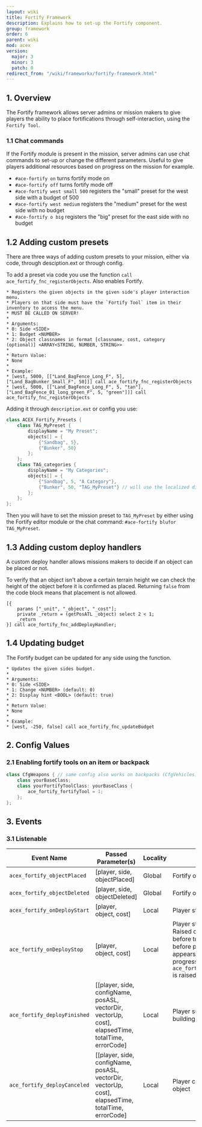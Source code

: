 ```yaml
---
layout: wiki
title: Fortify Framework
description: Explains how to set-up the Fortify component.
group: framework
order: 6
parent: wiki
mod: acex
version:
  major: 3
  minor: 3
  patch: 0
redirect_from: "/wiki/frameworkx/fortify-framework.html"
---
```


## 1. Overview

The Fortify framework allows server admins or mission makers to give players the ability to place fortifications through self-interaction, using the `Fortify Tool`.


### 1.1 Chat commands

If the Fortify module is present in the mission, server admins can use chat commands to set-up or change the different parameters. Useful to give players additional resources based on progress on the mission for example.

- `#ace-fortify on` turns fortify mode on
- `#ace-fortify off` turns fortify mode off
- `#ace-fortify west small 500` registers the "small" preset for the west side with a budget of 500
- `#ace-fortify west medium` registers the "medium" preset for the west side with no budget
- `#ace-fortify o big` registers the "big" preset for the east side with no budget

## 1.2 Adding custom presets

There are three ways of adding custom presets to your mission, either via code, through desciption.ext or through config.

To add a preset via code you use the function `call ace_fortify_fnc_registerObjects`. Also enables Fortify.

```sqf
* Registers the given objects in the given side's player interaction menu.
* Players on that side must have the `Fortify Tool` item in their inventory to access the menu.
* MUST BE CALLED ON SERVER!
*
* Arguments:
* 0: Side <SIDE>
* 1: Budget <NUMBER>
* 2: Object classnames in format [classname, cost, category (optional)] <ARRAY<STRING, NUMBER, STRING>>
*
* Return Value:
* None
*
* Example:
* [west, 5000, [["Land_BagFence_Long_F", 5], ["Land_BagBunker_Small_F", 50]]] call ace_fortify_fnc_registerObjects
* [west, 5000, [["Land_BagFence_Long_F", 5, "tan"], ["Land_BagFence_01_long_green_F", 5, "green"]]] call ace_fortify_fnc_registerObjects
```

Adding it through `description.ext` or config you use:

```cpp
class ACEX_Fortify_Presets {
    class TAG_MyPreset {
        displayName = "My Preset";
        objects[] = {
            {"Sandbag", 5},
            {"Bunker", 50}
        };
    };
    class TAG_categories {
        displayName = "My Categories";
        objects[] = {
            {"Sandbag", 5, "A Category"},
            {"Bunker", 50, "TAG_MyPreset"} // will use the localized displayName of that preset ("My Preset")
        };
    };
};
 ```

Then you will have to set the mission preset to `TAG_MyPreset` by either using the Fortify editor module or the chat command: `#ace-fortify blufor TAG_MyPreset`.

## 1.3 Adding custom deploy handlers

A custom deploy handler allows missions makers to decide if an object can be placed or not.

To verify that an object isn't above a certain terrain height we can check the height of the object before it is confirmed as placed. Returning `false` from the code block means that placement is not allowed.

```sqf
[{
    params ["_unit", "_object", "_cost"];
    private _return = (getPosATL _object) select 2 < 1;
    _return
}] call ace_fortify_fnc_addDeployHandler;
```

## 1.4 Updating budget

The Fortify budget can be updated for any side using the function.

```sqf
* Updates the given sides budget.
*
* Arguments:
* 0: Side <SIDE>
* 1: Change <NUMBER> (default: 0)
* 2: Display hint <BOOL> (default: true)
*
* Return Value:
* None
*
* Example:
* [west, -250, false] call ace_fortify_fnc_updateBudget
```

## 2. Config Values

### 2.1 Enabling fortify tools on an item or backpack
```cpp
class CfgWeapons { // same config also works on backpacks (CfgVehicles)
    class yourBaseClass;
    class yourFortifyToolClass: yourBaseClass {
        ace_fortify_fortifyTool = 1;
    };
};
```


## 3. Events

### 3.1 Listenable

| Event Name | Passed Parameter(s) | Locality | Description |
| ---------- | ----------- | ------------------- | -------- |
| `acex_fortify_objectPlaced` | [player, side, objectPlaced] | Global | Fortify object placed |
| `acex_fortify_objectDeleted` | [player, side, objectDeleted] | Global | Fortify object deleted |
| `acex_fortify_onDeployStart` | [player, object, cost] | Local | Player starts placing object |
| `ace_fortify_onDeployStop` | [player, object, cost] | Local | Player stops placing object. Raised only if stopped before trying to place (= before progress bar appears). If it's during progress bar, only `ace_fortify_deployCanceled` is raised. |
| `ace_fortify_deployFinished` | [[player, side, configName, posASL, vectorDir, vectorUp, cost], elapsedTime, totalTime, errorCode] | Local | Player successfully finishes building object |
| `ace_fortify_deployCanceled` | [[player, side, configName, posASL, vectorDir, vectorUp, cost], elapsedTime, totalTime, errorCode] | Local | Player cancels building object |
